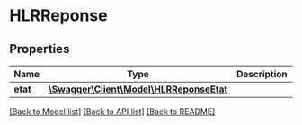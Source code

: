 # HLRReponse

## Properties
Name | Type | Description | Notes
------------ | ------------- | ------------- | -------------
**etat** | [**\Swagger\Client\Model\HLRReponseEtat**](HLRReponseEtat.md) |  | [optional] 

[[Back to Model list]](../README.md#documentation-for-models) [[Back to API list]](../README.md#documentation-for-api-endpoints) [[Back to README]](../README.md)


